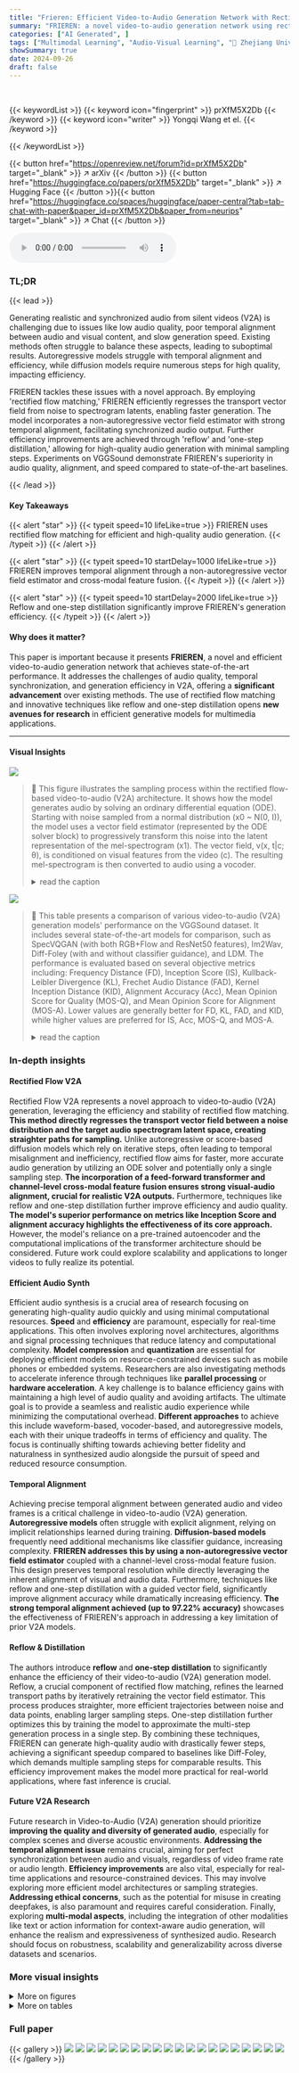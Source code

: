 ```yaml
---
title: "Frieren: Efficient Video-to-Audio Generation Network with Rectified Flow Matching"
summary: "FRIEREN: a novel video-to-audio generation network using rectified flow matching achieves state-of-the-art performance by improving audio quality, temporal alignment, and generation efficiency."
categories: ["AI Generated", ]
tags: ["Multimodal Learning", "Audio-Visual Learning", "🏢 Zhejiang University",]
showSummary: true
date: 2024-09-26
draft: false
---
```


<br>

{{< keywordList >}}
{{< keyword icon="fingerprint" >}} prXfM5X2Db {{< /keyword >}}
{{< keyword icon="writer" >}} Yongqi Wang et el. {{< /keyword >}}
 
{{< /keywordList >}}

{{< button href="https://openreview.net/forum?id=prXfM5X2Db" target="_blank" >}}
↗ arXiv
{{< /button >}}
{{< button href="https://huggingface.co/papers/prXfM5X2Db" target="_blank" >}}
↗ Hugging Face
{{< /button >}}{{< button href="https://huggingface.co/spaces/huggingface/paper-central?tab=tab-chat-with-paper&paper_id=prXfM5X2Db&paper_from=neurips" target="_blank" >}}
↗ Chat
{{< /button >}}




<audio controls>
    <source src="https://ai-paper-reviewer.com/prXfM5X2Db/podcast.wav" type="audio/wav">
    Your browser does not support the audio element.
</audio>


### TL;DR


{{< lead >}}

Generating realistic and synchronized audio from silent videos (V2A) is challenging due to issues like low audio quality, poor temporal alignment between audio and visual content, and slow generation speed.  Existing methods often struggle to balance these aspects, leading to suboptimal results.  Autoregressive models struggle with temporal alignment and efficiency, while diffusion models require numerous steps for high quality, impacting efficiency.

FRIEREN tackles these issues with a novel approach. By employing 'rectified flow matching,' FRIEREN efficiently regresses the transport vector field from noise to spectrogram latents, enabling faster generation.  The model incorporates a non-autoregressive vector field estimator with strong temporal alignment, facilitating synchronized audio output.  Further efficiency improvements are achieved through 'reflow' and 'one-step distillation,' allowing for high-quality audio generation with minimal sampling steps. Experiments on VGGSound demonstrate FRIEREN's superiority in audio quality, alignment, and speed compared to state-of-the-art baselines.

{{< /lead >}}


#### Key Takeaways

{{< alert "star" >}}
{{< typeit speed=10 lifeLike=true >}} FRIEREN uses rectified flow matching for efficient and high-quality audio generation. {{< /typeit >}}
{{< /alert >}}

{{< alert "star" >}}
{{< typeit speed=10 startDelay=1000 lifeLike=true >}} FRIEREN improves temporal alignment through a non-autoregressive vector field estimator and cross-modal feature fusion. {{< /typeit >}}
{{< /alert >}}

{{< alert "star" >}}
{{< typeit speed=10 startDelay=2000 lifeLike=true >}} Reflow and one-step distillation significantly improve FRIEREN's generation efficiency. {{< /typeit >}}
{{< /alert >}}

#### Why does it matter?
This paper is important because it presents **FRIEREN**, a novel and efficient video-to-audio generation network that achieves state-of-the-art performance.  It addresses the challenges of audio quality, temporal synchronization, and generation efficiency in V2A, offering a **significant advancement** over existing methods.  The use of rectified flow matching and innovative techniques like reflow and one-step distillation opens **new avenues for research** in efficient generative models for multimedia applications.

------
#### Visual Insights



![](https://ai-paper-reviewer.com/prXfM5X2Db/figures_2_1.jpg)

> 🔼 This figure illustrates the sampling process within the rectified flow-based video-to-audio (V2A) architecture.  It shows how the model generates audio by solving an ordinary differential equation (ODE). Starting with noise sampled from a normal distribution (x0 ~ N(0, I)), the model uses a vector field estimator (represented by the ODE solver block) to progressively transform this noise into the latent representation of the mel-spectrogram (x1).  The vector field, v(x, t|c; θ), is conditioned on visual features from the video (c). The resulting mel-spectrogram is then converted to audio using a vocoder.
> <details>
> <summary>read the caption</summary>
> Figure 1: Illustration of the sampling process of our rectified-flow based V2A architecture.
> </details>





![](https://ai-paper-reviewer.com/prXfM5X2Db/tables_5_1.jpg)

> 🔼 This table presents a comparison of various video-to-audio (V2A) generation models' performance on the VGGSound dataset.  It includes several state-of-the-art models for comparison, such as SpecVQGAN (with both RGB+Flow and ResNet50 features), Im2Wav, Diff-Foley (with and without classifier guidance), and LDM.  The performance is evaluated based on several objective metrics including:  Frequency Distance (FD), Inception Score (IS), Kullback-Leibler Divergence (KL), Frechet Audio Distance (FAD), Kernel Inception Distance (KID), Alignment Accuracy (Acc), Mean Opinion Score for Quality (MOS-Q), and Mean Opinion Score for Alignment (MOS-A). Lower values are generally better for FD, KL, FAD, and KID, while higher values are preferred for IS, Acc, MOS-Q, and MOS-A.
> <details>
> <summary>read the caption</summary>
> Table 1: Results of V2A models on VGGSound dataset. R+F and RN50 denote the RGB+Flow and ResNet50 versions of SpecVQGAN, and CG denotes classifier guidance in Diff-Foley.
> </details>





### In-depth insights


#### Rectified Flow V2A
Rectified Flow V2A represents a novel approach to video-to-audio (V2A) generation, leveraging the efficiency and stability of rectified flow matching.  **This method directly regresses the transport vector field between a noise distribution and the target audio spectrogram latent space, creating straighter paths for sampling.**  Unlike autoregressive or score-based diffusion models which rely on iterative steps, often leading to temporal misalignment and inefficiency,  rectified flow aims for faster, more accurate audio generation by utilizing an ODE solver and potentially only a single sampling step.  **The incorporation of a feed-forward transformer and channel-level cross-modal feature fusion ensures strong visual-audio alignment, crucial for realistic V2A outputs.**  Furthermore, techniques like reflow and one-step distillation further improve efficiency and audio quality.  **The model's superior performance on metrics like Inception Score and alignment accuracy highlights the effectiveness of its core approach.**  However, the model's reliance on a pre-trained autoencoder and the computational implications of the transformer architecture should be considered.  Future work could explore scalability and applications to longer videos to fully realize its potential.

#### Efficient Audio Synth
Efficient audio synthesis is a crucial area of research focusing on generating high-quality audio quickly and using minimal computational resources.  **Speed** and **efficiency** are paramount, especially for real-time applications.  This often involves exploring novel architectures, algorithms and signal processing techniques that reduce latency and computational complexity.  **Model compression** and **quantization** are essential for deploying efficient models on resource-constrained devices such as mobile phones or embedded systems.  Researchers are also investigating methods to accelerate inference through techniques like **parallel processing** or **hardware acceleration**.  A key challenge is to balance efficiency gains with maintaining a high level of audio quality and avoiding artifacts.  The ultimate goal is to provide a seamless and realistic audio experience while minimizing the computational overhead. **Different approaches** to achieve this include waveform-based, vocoder-based, and autoregressive models, each with their unique tradeoffs in terms of efficiency and quality.  The focus is continually shifting towards achieving better fidelity and naturalness in synthesized audio alongside the pursuit of speed and reduced resource consumption.

#### Temporal Alignment
Achieving precise temporal alignment between generated audio and video frames is a critical challenge in video-to-audio (V2A) generation.  **Autoregressive models** often struggle with explicit alignment, relying on implicit relationships learned during training.  **Diffusion-based models** frequently need additional mechanisms like classifier guidance, increasing complexity. **FRIEREN addresses this by using a non-autoregressive vector field estimator** coupled with a channel-level cross-modal feature fusion. This design preserves temporal resolution while directly leveraging the inherent alignment of visual and audio data.  Furthermore, techniques like reflow and one-step distillation with a guided vector field, significantly improve alignment accuracy while dramatically increasing efficiency.  **The strong temporal alignment achieved (up to 97.22% accuracy)** showcases the effectiveness of FRIEREN's approach in addressing a key limitation of prior V2A models.

#### Reflow & Distillation
The authors introduce **reflow** and **one-step distillation** to significantly enhance the efficiency of their video-to-audio (V2A) generation model.  Reflow, a crucial component of rectified flow matching, refines the learned transport paths by iteratively retraining the vector field estimator. This process produces straighter, more efficient trajectories between noise and data points, enabling larger sampling steps.  One-step distillation further optimizes this by training the model to approximate the multi-step generation process in a single step. By combining these techniques, FRIEREN can generate high-quality audio with drastically fewer steps, achieving a significant speedup compared to baselines like Diff-Foley, which demands multiple sampling steps for comparable results. This efficiency improvement makes the model more practical for real-world applications, where fast inference is crucial.

#### Future V2A Research
Future research in Video-to-Audio (V2A) generation should prioritize **improving the quality and diversity of generated audio**, especially for complex scenes and diverse acoustic environments.  **Addressing the temporal alignment issue** remains crucial, aiming for perfect synchronization between audio and visuals, regardless of video frame rate or audio length.  **Efficiency improvements** are also vital, especially for real-time applications and resource-constrained devices.  This may involve exploring more efficient model architectures or sampling strategies.  **Addressing ethical concerns**, such as the potential for misuse in creating deepfakes, is also paramount and requires careful consideration.  Finally, exploring **multi-modal aspects**, including the integration of other modalities like text or action information for context-aware audio generation, will enhance the realism and expressiveness of synthesized audio.  Research should focus on robustness, scalability and generalizability across diverse datasets and scenarios.


### More visual insights

<details>
<summary>More on figures
</summary>


![](https://ai-paper-reviewer.com/prXfM5X2Db/figures_3_1.jpg)

> 🔼 This figure illustrates the architecture of the FRIEREN model at three levels: (a) shows the overall architecture, which includes visual encoder, length regulator, vector field estimator, and decoder; (b) details the vector field estimator network, which consists of visual and audio feature fusion via concatenation, feed-forward transformer blocks, and output vector field; and (c) shows the internal structure of a feed-forward transformer block. This figure helps to visualize the different components of the FRIEREN model and how they interact with each other.
> <details>
> <summary>read the caption</summary>
> Figure 2: Illustration of model architecture of FRIEREN at different levels.
> </details>



![](https://ai-paper-reviewer.com/prXfM5X2Db/figures_7_1.jpg)

> 🔼 This figure compares the Inception Score (IS) and Frechet Audio Distance (FAD) for different models (Diff-Foley with and without classifier guidance, FRIEREN, FRIEREN with reflow, and FRIEREN with reflow and distillation) across varying numbers of inference steps (1, 5, 10, 15, 20, 25).  It demonstrates the impact of reflow and distillation on the audio quality and diversity as the number of sampling steps decreases.
> <details>
> <summary>read the caption</summary>
> Figure 4: IS and FAD of the models with different steps.
> </details>



![](https://ai-paper-reviewer.com/prXfM5X2Db/figures_8_1.jpg)

> 🔼 The figure shows the performance of FRIEREN model under different classifier-free guidance (CFG) scales.  It displays the impact of CFG scaling on multiple metrics: Inception Score (IS), Frechet Distance (FD), Frechet Audio Distance (FAD), Kullback-Leibler Divergence (KL), Kernel Inception Distance (KID), and Alignment Accuracy (Acc).  The plots illustrate how these metrics change as the CFG scale increases, indicating an optimal range for achieving a balance between audio quality, diversity, and alignment.
> <details>
> <summary>read the caption</summary>
> Figure 5: Model performance of FRIEREN under different CFG scales.
> </details>



![](https://ai-paper-reviewer.com/prXfM5X2Db/figures_13_1.jpg)

> 🔼 This figure illustrates the sampling process of the FRIEREN model.  It starts with noise sampled from a standard normal distribution (x0 ~ N(0, 1)). This noise is then conditioned on visual features (c) from the video and passed through an ODE solver using the estimated vector field (v(x, t|c; θ)) to generate the mel-spectrogram latent (x1). Finally, this latent representation is decoded using an autoencoder to produce the spectrogram, which is then converted to an audio waveform using a vocoder.
> <details>
> <summary>read the caption</summary>
> Figure 1: Illustration of the sampling process of our rectified-flow based V2A architecture.
> </details>



![](https://ai-paper-reviewer.com/prXfM5X2Db/figures_14_1.jpg)

> 🔼 This figure illustrates the sampling process of the FRIEREN model.  It shows how the model uses an ODE solver to generate audio from a latent representation derived from a noise distribution and conditioned on video features. The process starts with noise sampled from a normal distribution, which is then transformed through a series of steps guided by a vector field, ultimately leading to a latent representation of the audio spectrogram. This representation is then decoded into an audio waveform via an autoencoder and vocoder.
> <details>
> <summary>read the caption</summary>
> Figure 1: Illustration of the sampling process of our rectified-flow based V2A architecture.
> </details>



</details>




<details>
<summary>More on tables
</summary>


![](https://ai-paper-reviewer.com/prXfM5X2Db/tables_6_1.jpg)
> 🔼 This table compares the performance of FRIEREN and Diff-Foley at different sampling steps (1, 5, and 25).  It shows various metrics such as Fréchet distance (FD), Inception Score (IS), Kullback-Leibler divergence (KL), Frechet Audio Distance (FAD), Kernel Inception Distance (KID), alignment accuracy (Acc), and Mean Opinion Scores for quality (MOS-Q) and alignment (MOS-A).  The impact of classifier guidance (CG), reflow (R), and one-step distillation (D) on the overall performance of both models is assessed.
> <details>
> <summary>read the caption</summary>
> Table 2: Results of FRIEREN and Diff-Foley under different sampling steps. CG denotes classifier guidance, R denotes reflow and D denotes one-step distillation.
> </details>

![](https://ai-paper-reviewer.com/prXfM5X2Db/tables_8_1.jpg)
> 🔼 This table presents the ablation study results on varying the model size (number of parameters) of the vector field estimator in the FRIEREN model.  It shows how different model sizes affect several key metrics, including Frechet Distance (FD), Inception Score (IS), Kullback-Leibler divergence (KL), Frechet Audio Distance (FAD), Kernel Inception Distance (KID), Alignment Accuracy (Acc), Mean Opinion Score for Quality (MOS-Q), and Mean Opinion Score for Alignment (MOS-A).  The results demonstrate the impact of model size on the model's performance across various aspects, allowing researchers to determine the optimal balance between model complexity and performance.
> <details>
> <summary>read the caption</summary>
> Table 3: Ablation results on different model size of vector field estimator network.
> </details>

![](https://ai-paper-reviewer.com/prXfM5X2Db/tables_8_2.jpg)
> 🔼 This table compares the performance of the FRIEREN model when using different types of visual features: CAVP and MAVIL.  It shows the impact of visual feature choice on audio quality, diversity and temporal alignment metrics (FD, IS, KL, FAD, KID, Acc).  It also includes subjective MOS scores (MOS-Q and MOS-A).  Note that MAVIL features have a lower FPS (frames per second) than CAVP features.
> <details>
> <summary>read the caption</summary>
> Table 4: Results on different types visual features.
> </details>

![](https://ai-paper-reviewer.com/prXfM5X2Db/tables_9_1.jpg)
> 🔼 This table presents the quantitative results of various video-to-audio (V2A) generation models on the VGGSound dataset.  It compares the performance of FRIEREN against several baselines, including SpecVQGAN (with both RGB+Flow and ResNet50 features), Im2wav, and Diff-Foley (with and without classifier guidance).  The metrics used to evaluate model performance include Frechet Distance (FD), Inception Score (IS), Kullback-Leibler divergence (KL), Frechet Audio Distance (FAD), Kernel Inception Distance (KID), Alignment Accuracy (Acc), and Mean Opinion Scores for audio quality (MOS-Q) and audio-visual alignment (MOS-A). Lower values for FD, KL, FAD, and KID indicate better performance. Higher values for IS, Acc, MOS-Q, and MOS-A indicate better performance.
> <details>
> <summary>read the caption</summary>
> Table 1: Results of V2A models on VGGSound dataset. R+F and RN50 denote the RGB+Flow and ResNet50 versions of SpecVQGAN, and CG denotes classifier guidance in Diff-Foley.
> </details>

![](https://ai-paper-reviewer.com/prXfM5X2Db/tables_13_1.jpg)
> 🔼 This table presents the performance comparison of various Video-to-Audio (V2A) generation models on the VGGSound dataset.  The models include SpecVQGAN (with RGB+Flow and ResNet50 features), Im2wav, Diff-Foley (with and without classifier guidance), Latent Diffusion Model (LDM), and the proposed FRIEREN model.  Evaluation metrics encompass objective measures like Fréchet Distance (FD), Inception Score (IS), Kullback-Leibler divergence (KL), Fréchet Audio Distance (FAD), Kernel Inception Distance (KID), and alignment accuracy (Acc), as well as subjective Mean Opinion Scores (MOS) for audio quality (MOS-Q) and audio-visual alignment (MOS-A). Lower FD, KL, FAD, and KID values and higher IS, Acc, MOS-Q, and MOS-A indicate better performance.
> <details>
> <summary>read the caption</summary>
> Table 1: Results of V2A models on VGGSound dataset. R+F and RN50 denote the RGB+Flow and ResNet50 versions of SpecVQGAN, and CG denotes classifier guidance in Diff-Foley.
> </details>

![](https://ai-paper-reviewer.com/prXfM5X2Db/tables_13_2.jpg)
> 🔼 This table presents a comparison of various video-to-audio (V2A) generation models' performance on the VGGSound dataset.  The models are evaluated based on several metrics: Frequency Distance (FD), Inception Score (IS), Kullback-Leibler Divergence (KL), Frechet Audio Distance (FAD), Kernel Inception Distance (KID), Alignment Accuracy (Acc), Mean Opinion Score for Quality (MOS-Q), and Mean Opinion Score for Alignment (MOS-A).  Different versions of some models are included (e.g., SpecVQGAN with RGB+Flow features vs. ResNet50 features), highlighting the impact of different model architectures and feature inputs on the overall performance.
> <details>
> <summary>read the caption</summary>
> Table 1: Results of V2A models on VGGSound dataset. R+F and RN50 denote the RGB+Flow and ResNet50 versions of SpecVQGAN, and CG denotes classifier guidance in Diff-Foley.
> </details>

![](https://ai-paper-reviewer.com/prXfM5X2Db/tables_14_1.jpg)
> 🔼 This table presents a comparison of different video-to-audio (V2A) models on the VGGSound dataset.  The models are evaluated using several metrics including Frechet Distance (FD), Inception Score (IS), Kullback-Leibler Divergence (KL), Frechet Audio Distance (FAD), Kernel Inception Distance (KID), alignment accuracy (Acc), Mean Opinion Score for quality (MOS-Q), and Mean Opinion Score for alignment (MOS-A).  The table shows that FRIEREN outperforms other state-of-the-art models, achieving superior performance in terms of both audio quality and temporal alignment.
> <details>
> <summary>read the caption</summary>
> Table 1: Results of V2A models on VGGSound dataset. R+F and RN50 denote the RGB+Flow and ResNet50 versions of SpecVQGAN, and CG denotes classifier guidance in Diff-Foley.
> </details>

![](https://ai-paper-reviewer.com/prXfM5X2Db/tables_15_1.jpg)
> 🔼 This table compares the performance of Diff-Foley and FRIEREN models when using the same vocoder (BigVGAN and Griffin-Lim). It shows the objective evaluation metrics (FD, IS, KL, FAD, KID) for both models under two different vocoder settings.  The results highlight FRIEREN's superior performance in most metrics across both vocoder implementations.
> <details>
> <summary>read the caption</summary>
> Table 9: Comparison of the performance of Diff-Foley and FRIEREN using the same vocoder.
> </details>

</details>




### Full paper

{{< gallery >}}
<img src="https://ai-paper-reviewer.com/prXfM5X2Db/1.png" class="grid-w50 md:grid-w33 xl:grid-w25" />
<img src="https://ai-paper-reviewer.com/prXfM5X2Db/2.png" class="grid-w50 md:grid-w33 xl:grid-w25" />
<img src="https://ai-paper-reviewer.com/prXfM5X2Db/3.png" class="grid-w50 md:grid-w33 xl:grid-w25" />
<img src="https://ai-paper-reviewer.com/prXfM5X2Db/4.png" class="grid-w50 md:grid-w33 xl:grid-w25" />
<img src="https://ai-paper-reviewer.com/prXfM5X2Db/5.png" class="grid-w50 md:grid-w33 xl:grid-w25" />
<img src="https://ai-paper-reviewer.com/prXfM5X2Db/6.png" class="grid-w50 md:grid-w33 xl:grid-w25" />
<img src="https://ai-paper-reviewer.com/prXfM5X2Db/7.png" class="grid-w50 md:grid-w33 xl:grid-w25" />
<img src="https://ai-paper-reviewer.com/prXfM5X2Db/8.png" class="grid-w50 md:grid-w33 xl:grid-w25" />
<img src="https://ai-paper-reviewer.com/prXfM5X2Db/9.png" class="grid-w50 md:grid-w33 xl:grid-w25" />
<img src="https://ai-paper-reviewer.com/prXfM5X2Db/10.png" class="grid-w50 md:grid-w33 xl:grid-w25" />
<img src="https://ai-paper-reviewer.com/prXfM5X2Db/11.png" class="grid-w50 md:grid-w33 xl:grid-w25" />
<img src="https://ai-paper-reviewer.com/prXfM5X2Db/12.png" class="grid-w50 md:grid-w33 xl:grid-w25" />
<img src="https://ai-paper-reviewer.com/prXfM5X2Db/13.png" class="grid-w50 md:grid-w33 xl:grid-w25" />
<img src="https://ai-paper-reviewer.com/prXfM5X2Db/14.png" class="grid-w50 md:grid-w33 xl:grid-w25" />
<img src="https://ai-paper-reviewer.com/prXfM5X2Db/15.png" class="grid-w50 md:grid-w33 xl:grid-w25" />
<img src="https://ai-paper-reviewer.com/prXfM5X2Db/16.png" class="grid-w50 md:grid-w33 xl:grid-w25" />
<img src="https://ai-paper-reviewer.com/prXfM5X2Db/17.png" class="grid-w50 md:grid-w33 xl:grid-w25" />
<img src="https://ai-paper-reviewer.com/prXfM5X2Db/18.png" class="grid-w50 md:grid-w33 xl:grid-w25" />
<img src="https://ai-paper-reviewer.com/prXfM5X2Db/19.png" class="grid-w50 md:grid-w33 xl:grid-w25" />
<img src="https://ai-paper-reviewer.com/prXfM5X2Db/20.png" class="grid-w50 md:grid-w33 xl:grid-w25" />
{{< /gallery >}}